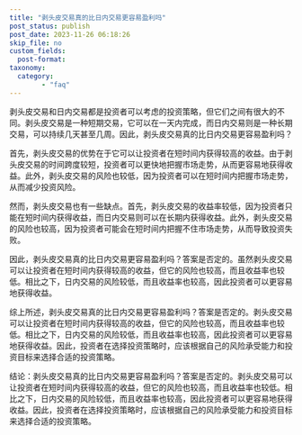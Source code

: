 ```yaml
---
title: "剥头皮交易真的比日内交易更容易盈利吗"
post_status: publish
post_date: 2023-11-26 06:18:26
skip_file: no
custom_fields: 
  post-format: 
taxonomy:
  category:
        - "faq"
---
```


剥头皮交易和日内交易都是投资者可以考虑的投资策略，但它们之间有很大的不同。剥头皮交易是一种短期交易，它可以在一天内完成，而日内交易则是一种长期交易，可以持续几天甚至几周。因此，剥头皮交易真的比日内交易更容易盈利吗？

首先，剥头皮交易的优势在于它可以让投资者在短时间内获得较高的收益。由于剥头皮交易的时间跨度较短，投资者可以更快地把握市场走势，从而更容易地获得收益。此外，剥头皮交易的风险也较低，因为投资者可以在短时间内把握市场走势，从而减少投资风险。

然而，剥头皮交易也有一些缺点。首先，剥头皮交易的收益率较低，因为投资者只能在短时间内获得收益，而日内交易则可以在长期内获得收益。此外，剥头皮交易的风险也较高，因为投资者可能会在短时间内把握不住市场走势，从而导致投资失败。

因此，剥头皮交易真的比日内交易更容易盈利吗？答案是否定的。虽然剥头皮交易可以让投资者在短时间内获得较高的收益，但它的风险也较高，而且收益率也较低。相比之下，日内交易的风险较低，而且收益率也较高，因此投资者可以更容易地获得收益。

综上所述，剥头皮交易真的比日内交易更容易盈利吗？答案是否定的。剥头皮交易可以让投资者在短时间内获得较高的收益，但它的风险也较高，而且收益率也较低。相比之下，日内交易的风险较低，而且收益率也较高，因此投资者可以更容易地获得收益。因此，投资者在选择投资策略时，应该根据自己的风险承受能力和投资目标来选择合适的投资策略。

结论：剥头皮交易真的比日内交易更容易盈利吗？答案是否定的。剥头皮交易可以让投资者在短时间内获得较高的收益，但它的风险也较高，而且收益率也较低。相比之下，日内交易的风险较低，而且收益率也较高，因此投资者可以更容易地获得收益。因此，投资者在选择投资策略时，应该根据自己的风险承受能力和投资目标来选择合适的投资策略。
